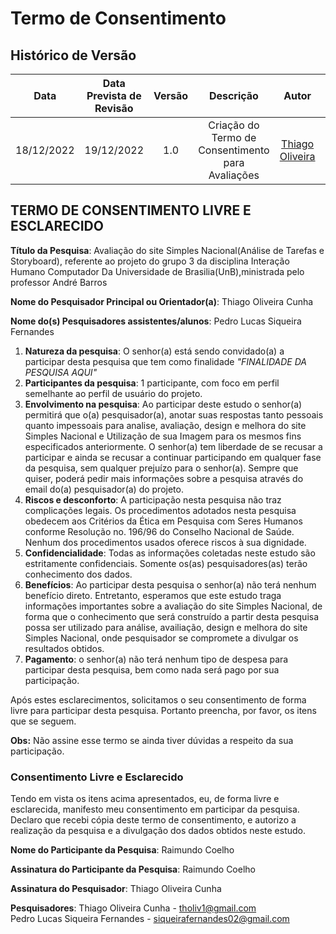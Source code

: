 # Termo de Consentimento
## Histórico de Versão

|Data|Data Prevista de Revisão|Versão|Descrição|Autor|Revisor|
| :----------: |:----------:| :------: | :-----------: | :---------: |:---------: |
|18/12/2022|19/12/2022|1.0|Criação do Termo de Consentimento para Avaliações| [Thiago Oliveira](https://github.com/Thiab394)|[Pedro Lucas](https://github.com/PedroLSF)|

## TERMO DE CONSENTIMENTO LIVRE E ESCLARECIDO

**Título da Pesquisa**: Avaliação do site Simples Nacional(Análise de Tarefas e Storyboard), referente ao projeto do grupo 3 da disciplina Interação Humano Computador Da Universidade de Brasilia(UnB),ministrada pelo professor André Barros

**Nome do Pesquisador Principal ou Orientador(a)**: Thiago Oliveira Cunha

**Nome do(s) Pesquisadores assistentes/alunos**: Pedro Lucas Siqueira Fernandes

1.	**Natureza da pesquisa**: O senhor(a) está sendo convidado(a) a participar desta pesquisa que tem como finalidade *"FINALIDADE DA PESQUISA AQUI"*
2.	**Participantes da pesquisa**: 1 participante, com foco em perfil semelhante ao perfil de usuário do projeto.
3.	**Envolvimento na pesquisa**: Ao participar deste estudo o senhor(a) permitirá que o(a) pesquisador(a), anotar suas respostas tanto pessoais quanto impessoais para analise, avaliação, design e melhora do site Simples Nacional e Utilização de sua Imagem para os mesmos fins especificados anteriormente. O senhor(a) tem liberdade de se recusar a participar e ainda se recusar a continuar participando em qualquer fase da pesquisa, sem qualquer prejuízo para o senhor(a). Sempre que quiser, poderá pedir mais informações sobre a pesquisa através do email do(a) pesquisador(a) do projeto.
5.	**Riscos e desconforto**: A participação nesta pesquisa não traz complicações legais. Os procedimentos adotados nesta pesquisa obedecem aos Critérios da Ética em Pesquisa com Seres Humanos conforme Resolução no. 196/96 do Conselho Nacional de Saúde. Nenhum dos procedimentos usados oferece riscos à sua dignidade.
6.	**Confidencialidade**: Todas as informações coletadas neste estudo são estritamente confidenciais. Somente os(as) pesquisadores(as) terão conhecimento dos dados.
7.	**Benefícios**: Ao participar desta pesquisa o senhor(a) não terá nenhum benefício direto. Entretanto, esperamos que este estudo traga informações importantes sobre a avaliação do site Simples Nacional, de forma que o conhecimento que será construído a partir desta pesquisa possa ser utilizado para análise, availiação, design e melhora do site Simples Nacional, onde pesquisador se compromete a divulgar os resultados obtidos. 
8.	**Pagamento**: o senhor(a) não terá nenhum tipo de despesa para participar desta pesquisa, bem como nada será pago por sua participação.

Após estes esclarecimentos, solicitamos o seu consentimento de forma livre para participar desta pesquisa. Portanto preencha, por favor, os itens que se seguem.

**Obs:** Não assine esse termo se ainda tiver dúvidas a respeito da sua participação.

### Consentimento Livre e Esclarecido
Tendo em vista os itens acima apresentados, eu, de forma livre e esclarecida, manifesto meu consentimento em participar da pesquisa. Declaro que recebi cópia deste termo de consentimento, e autorizo a realização da pesquisa e a divulgação dos dados obtidos neste estudo.

**Nome do Participante da Pesquisa**: Raimundo Coelho

**Assinatura do Participante da Pesquisa**: Raimundo Coelho

**Assinatura do Pesquisador**: Thiago Oliveira Cunha

<!-- Para colocar a assinatura, peça para a pessoa assinar ou assine no papel, tire foto e coloque aqui a foto -->


**Pesquisadores**: Thiago Oliveira Cunha - tholiv1@gmail.com <br>Pedro Lucas Siqueira Fernandes - siqueirafernandes02@gmail.com 
